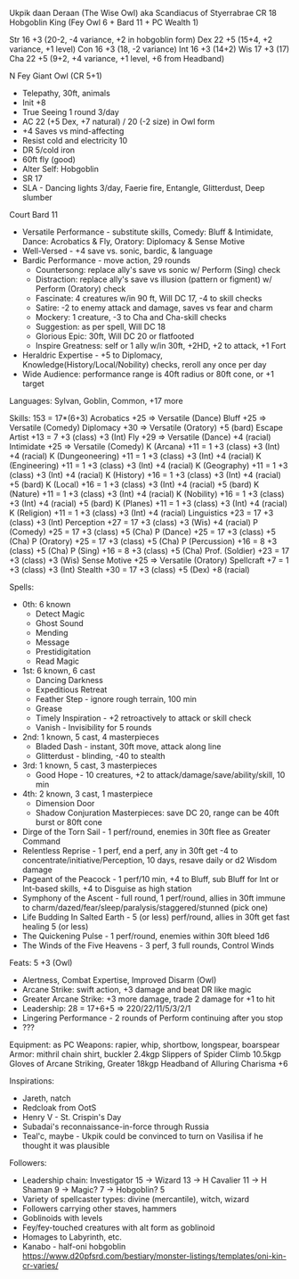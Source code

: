 Ukpik daan Deraan (The Wise Owl)
aka Scandiacus of Styerrabrae
CR 18 Hobgoblin King (Fey Owl 6 + Bard 11 + PC Wealth 1)

Str  16 +3 (20-2, -4 variance, +2 in hobgoblin form)
Dex  22 +5 (15+4, +2 variance, +1 level)
Con  16 +3 (18, -2 variance)
Int  16 +3 (14+2)
Wis  17 +3 (17)
Cha  22 +5 (9+2, +4 variance, +1 level, +6 from Headband)

N Fey Giant Owl (CR 5+1)
- Telepathy, 30ft, animals
- Init +8
- True Seeing 1 round 3/day
- AC 22 (+5 Dex, +7 natural) / 20 (-2 size) in Owl form
- +4 Saves vs mind-affecting
- Resist cold and electricity 10
- DR 5/cold iron
- 60ft fly (good)
- Alter Self: Hobgoblin
- SR 17
- SLA - Dancing lights 3/day, Faerie fire, Entangle, Glitterdust, Deep slumber

Court Bard 11
- Versatile Performance - substitute skills, Comedy: Bluff & Intimidate, Dance: Acrobatics & Fly, Oratory: Diplomacy & Sense Motive
- Well-Versed - +4 save vs. sonic, bardic, & language
- Bardic Performance - move action, 29 rounds
  - Countersong: replace ally's save vs sonic w/ Perform (Sing) check
  - Distraction: replace ally's save vs illusion (pattern or figment) w/ Perform (Oratory) check
  - Fascinate: 4 creatures w/in 90 ft, Will DC 17, -4 to skill checks
  - Satire: -2 to enemy attack and damage, saves vs fear and charm
  - Mockery: 1 creature, -3 to Cha and Cha-skill checks
  - Suggestion: as per spell, Will DC 18
  - Glorious Epic: 30ft, Will DC 20 or flatfooted
  - Inspire Greatness: self or 1 ally w/in 30ft, +2HD, +2 to attack, +1 Fort
- Heraldric Expertise - +5 to Diplomacy, Knowledge(History/Local/Nobility) checks, reroll any once per day
- Wide Audience: performance range is 40ft radius or 80ft cone, or +1 target

Languages: Sylvan, Goblin, Common, +17 more

Skills: 153 = 17*(6+3)
  Acrobatics          +25 => Versatile (Dance)
  Bluff               +25 => Versatile (Comedy)
  Diplomacy           +30 => Versatile (Oratory) +5 (bard)
  Escape Artist       +13 =  7 +3 (class) +3 (Int)
  Fly                 +29 => Versatile (Dance) +4 (racial)
  Intimidate          +25 => Versatile (Comedy)
  K (Arcana)          +11 =  1 +3 (class) +3 (Int) +4 (racial)
  K (Dungeoneering)   +11 =  1 +3 (class) +3 (Int) +4 (racial)
  K (Engineering)     +11 =  1 +3 (class) +3 (Int) +4 (racial)
  K (Geography)       +11 =  1 +3 (class) +3 (Int) +4 (racial)
  K (History)         +16 =  1 +3 (class) +3 (Int) +4 (racial) +5 (bard)
  K (Local)           +16 =  1 +3 (class) +3 (Int) +4 (racial) +5 (bard)
  K (Nature)          +11 =  1 +3 (class) +3 (Int) +4 (racial)
  K (Nobility)        +16 =  1 +3 (class) +3 (Int) +4 (racial) +5 (bard)
  K (Planes)          +11 =  1 +3 (class) +3 (Int) +4 (racial)
  K (Religion)        +11 =  1 +3 (class) +3 (Int) +4 (racial)
  Linguistics         +23 = 17 +3 (class) +3 (Int)
  Perception          +27 = 17 +3 (class) +3 (Wis) +4 (racial)
  P (Comedy)          +25 = 17 +3 (class) +5 (Cha)
  P (Dance)           +25 = 17 +3 (class) +5 (Cha)
  P (Oratory)         +25 = 17 +3 (class) +5 (Cha)
  P (Percussion)      +16 =  8 +3 (class) +5 (Cha)
  P (Sing)            +16 =  8 +3 (class) +5 (Cha)
  Prof. (Soldier)     +23 = 17 +3 (class) +3 (Wis)
  Sense Motive        +25 => Versatile (Oratory)
  Spellcraft           +7 =  1 +3 (class) +3 (Int)
  Stealth             +30 = 17 +3 (class) +5 (Dex) +8 (racial)


Spells:
- 0th: 6 known
  - Detect Magic
  - Ghost Sound
  - Mending
  - Message
  - Prestidigitation
  - Read Magic
- 1st: 6 known, 6 cast
  - Dancing Darkness
  - Expeditious Retreat
  - Feather Step - ignore rough terrain, 100 min
  - Grease
  - Timely Inspiration - +2 retroactively to attack or skill check
  - Vanish - Invisibility for 5 rounds
- 2nd: 1 known, 5 cast, 4 masterpieces
  - Bladed Dash - instant, 30ft move, attack along line
  - Glitterdust - blinding, -40 to stealth
- 3rd: 1 known, 5 cast, 3 masterpieces
  - Good Hope - 10 creatures, +2 to attack/damage/save/ability/skill, 10 min
- 4th: 2 known, 3 cast, 1 masterpiece
  - Dimension Door
  - Shadow Conjuration
Masterpieces: save DC 20, range can be 40ft burst or 80ft cone
- Dirge of the Torn Sail - 1 perf/round, enemies in 30ft flee as Greater Command
- Relentless Reprise - 1 perf, end a perf, any in 30ft get -4 to concentrate/initiative/Perception, 10 days, resave daily or d2 Wisdom damage
- Pageant of the Peacock - 1 perf/10 min, +4 to Bluff, sub Bluff for Int or Int-based skills, +4 to Disguise as high station
- Symphony of the Ascent - full round, 1 perf/round, allies in 30ft immune to charm/dazed/fear/sleep/paralysis/staggered/stunned (pick one)
- Life Budding In Salted Earth - 5 (or less) perf/round, allies in 30ft get fast healing 5 (or less)
- The Quickening Pulse - 1 perf/round, enemies within 30ft bleed 1d6
- The Winds of the Five Heavens - 3 perf, 3 full rounds, Control Winds

Feats: 5 +3 (Owl)
- Alertness, Combat Expertise, Improved Disarm (Owl)
- Arcane Strike: swift action, +3 damage and beat DR like magic
- Greater Arcane Strike: +3 more damage, trade 2 damage for +1 to hit
- Leadership: 28 = 17+6+5 => 220/22/11/5/3/2/1
- Lingering Performance - 2 rounds of Perform continuing after you stop
- ???

Equipment: as PC
  Weapons: rapier, whip, shortbow, longspear, boarspear
  Armor: mithril chain shirt, buckler
   2.4kgp     Slippers of Spider Climb
  10.5kgp     Gloves of Arcane Striking, Greater
  18kgp       Headband of Alluring Charisma +6

Inspirations:
- Jareth, natch
- Redcloak from OotS
- Henry V - St. Crispin's Day
- Subadai's reconnaissance-in-force through Russia
- Teal'c, maybe - Ukpik could be convinced to turn on Vasilisa if he thought it was plausible

Followers:
- Leadership chain: Investigator 15 -> Wizard 13 -> H Cavalier 11 -> H Shaman 9 -> Magic? 7 -> Hobgoblin? 5
- Variety of spellcaster types: divine (mercantile), witch, wizard
- Followers carrying other staves, hammers
- Goblinoids with levels
- Fey/fey-touched creatures with alt form as goblinoid
- Homages to Labyrinth, etc.
- Kanabo - half-oni hobgoblin
  https://www.d20pfsrd.com/bestiary/monster-listings/templates/oni-kin-cr-varies/
